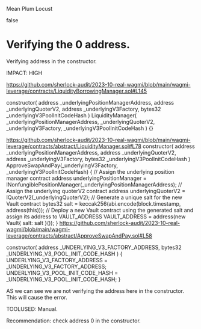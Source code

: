 Mean Plum Locust

false

# Verifying the 0 address.




Verifying address in the constructor.

IMPACT: HIGH



https://github.com/sherlock-audit/2023-10-real-wagmi/blob/main/wagmi-leverage/contracts/LiquidityBorrowingManager.sol#L145

 constructor(
        address _underlyingPositionManagerAddress,
        address _underlyingQuoterV2,
        address _underlyingV3Factory,
        bytes32 _underlyingV3PoolInitCodeHash
    )
        LiquidityManager(
            _underlyingPositionManagerAddress,
            _underlyingQuoterV2,
            _underlyingV3Factory,
            _underlyingV3PoolInitCodeHash
        )
    {}

https://github.com/sherlock-audit/2023-10-real-wagmi/blob/main/wagmi-leverage/contracts/abstract/LiquidityManager.sol#L78
 constructor(
        address _underlyingPositionManagerAddress,
        address _underlyingQuoterV2,
        address _underlyingV3Factory,
        bytes32 _underlyingV3PoolInitCodeHash
    ) ApproveSwapAndPay(_underlyingV3Factory, _underlyingV3PoolInitCodeHash) {
        // Assign the underlying position manager contract address
        underlyingPositionManager = INonfungiblePositionManager(_underlyingPositionManagerAddress);
        // Assign the underlying quoterV2 contract address
        underlyingQuoterV2 = IQuoterV2(_underlyingQuoterV2);
        // Generate a unique salt for the new Vault contract
        bytes32 salt = keccak256(abi.encode(block.timestamp, address(this)));
        // Deploy a new Vault contract using the generated salt and assign its address to VAULT_ADDRESS
        VAULT_ADDRESS = address(new Vault{ salt: salt }());
    }
https://github.com/sherlock-audit/2023-10-real-wagmi/blob/main/wagmi-leverage/contracts/abstract/ApproveSwapAndPay.sol#L58

 constructor(
        address _UNDERLYING_V3_FACTORY_ADDRESS,
        bytes32 _UNDERLYING_V3_POOL_INIT_CODE_HASH
    ) {
        UNDERLYING_V3_FACTORY_ADDRESS = _UNDERLYING_V3_FACTORY_ADDRESS;
        UNDERLYING_V3_POOL_INIT_CODE_HASH = _UNDERLYING_V3_POOL_INIT_CODE_HASH;
    }


AS we can see we are not verifying the address here in the constructor. This will cause the error.


TOOLUSED: Manual.

Recommendation: check address 0 in the constructor.

